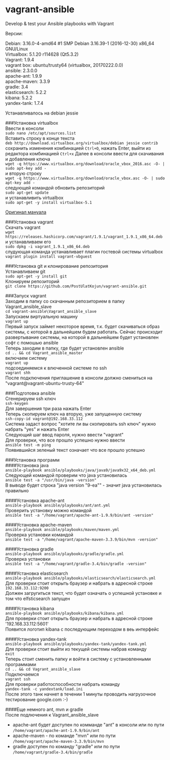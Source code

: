 # vagrant-ansible
Develop &amp; test your Ansible playbooks with Vagrant

Версии:  

Debian: 3.16.0-4-amd64 #1 SMP Debian 3.16.39-1 (2016-12-30) x86_64 GNU/Linux  
Virtualbox: 5.1.20 r114628 (Qt5.3.2)  
Vagrant: 1.9.4  
vagrant box: ubuntu/trusty64 (virtualbox, 20170222.0.0)  
ansible: 2.3.0.0  
apache-ant: 1.9.9  
apache-maven: 3.3.9  
gradle: 3.4  
elasticsearch: 5.2.2  
kibana: 5.2.2  
yandex-tank: 1.7.4

Устанавливалось на debian jessie  

###Установка virtualbox  
Ввести в консоли  
`sudo nano /etc/apt/sources.list`  
Вставить строку в конце текста  
`deb http://download.virtualbox.org/virtualbox/debian jessie contrib`  
сохранить изменения комбинацией `Ctrl+O`, нажать Enter, выйти из редактора комбинацией `Ctrl+x` 
Далее в консоли ввести для скачивания и добавления ключа  
`wget -q https://www.virtualbox.org/download/oracle_vbox_2016.asc -O- | sudo apt-key add -`  
и вторую строку  
`wget -q https://www.virtualbox.org/download/oracle_vbox.asc -O- | sudo apt-key add -`  
следующей командой обновить репозиторий   
`sudo apt-get update`  
и устанавливить virtualbox  
`sudo apt-get -y install virtualbox-5.1`  

[Оригинал мануала](https://www.virtualbox.org/wiki/Linux_Downloads)  

###Установка vagrant  
Скачать vagrant  
`wget https://releases.hashicorp.com/vagrant/1.9.1/vagrant_1.9.1_x86_64.deb`  
и устанавливаем его  
`sudo dpkg -i vagrant_1.9.1_x86_64.deb`  
слудующая команда устанавливает плагин гостевой системы virtualbox  
`vagrant plugin install vagrant-vbguest`  

###Установка git и клонирование репозитория  
Устанавливаем git  
`sudo apt-get -y install git`  
Клонируем репозиторий  
`git clone https://github.com/PostUlatKojun/vagrant-ansible.git`  

###Запуск vagrant  
Заходим в папку со скачанным репозиторием в папку Vagrant_ansible_slave  
`cd vagrant-ansible\Vagrant_ansible_slave`  
Запускаем виртуальную машину  
`vagrant up`  
Первый запуск займет некоторое время, т.к. будет скачиваться образ системы, с которой в дальнейшем будем работать. Сейчас происходит развертывание системы, на которой в дальнейшем будет установлен софт с помошью ansible  
Теперь заходим в папку, где будет установлен ansible  
`cd .. && cd Vagrant_ansible_master`  
включаем систему  
`vagrant up`  
подсоединяемся к влюченной системе по ssh  
`vagrant shh`  
После подключения приглашение в консоли должно смениться на "vagrant@vagrant-ubuntu-trusty-64"  

###Подготовка ansible  
Сгенерируем ssh ключ  
`ssh-keygen`  
Для завершения три раза нажать Enter  
Теперь скопируем ключ на вторую, уже запущенную систему  
`ssh-copy-id vagrant@192.168.33.112`  
Система задаст вопрос "хотите ли вы скопировать ssh ключ" нужно набрать "yes" и нажать Enter  
Следующий шаг ввод пароля, нужно ввести "vagrant"  
Для проверки, что все прошло успешно нужно ввести  
`ansible test -m ping`  
Появившийся зеленый текст означает что все прошло успешно  

###Установка программ  
####Установка java  
`ansible-playbook ansible/playbooks/java/java9/java9x32_x64_deb.yml`  
Следующей командой проверим что java установилась  
`ansible test -a "/usr/bin/java -version"`  
В выводе будет строка "java version "9-ea"" - значит java установилась правильно  

####Установка apache-ant  
`ansible-playbook ansible/playbooks/ant/ant.yml`  
Проверить установку можно командой  
`ansible test -a "/home/vagrant/apache-ant-1.9.9/bin/ant -version"`  

####Установка apache-maven  
`ansible-playbook ansible/playbooks/maven/maven.yml`  
Проверка установки командой  
`ansible test -a "/home/vagrant/apache-maven-3.3.9/bin/mvn -version"`  

####Установка gradle  
`ansible-playbook ansible/playbooks/gradle/gradle.yml`  
Проверка установки  
`ansible test -a "/home/vagrant/gradle-3.4/bin/gradle -version"`  

####Установка elasticsearch  
`ansible-playbook ansible/playbooks/elasticsearch/elasticsearch.yml`  
Для проверки стоит открыть браузер и набрать в адресной строке  
`192.168.33.112:9200`  
Должен загругиться текст, что будет означать о успешной установке и том что elfsticsearch запущен  

####Установка kibana  
`ansible-playbook ansible/playbooks/kibana/kibana.yml`  
Для проверки стоит открыть браузер и набрать в адресной строке  
'192.168.33.112:5601'  
Появится логотип kibana с последующим переходом в веь интерфейс  

####Установка yandex-tank  
`ansible-playbook ansible/playbooks/yandex-tank/yandex-tank.yml`  
Для проверки стоит выйти из текущей системы набрав команду  
`exit`  
Теперь стоит сменить папку и войти в систему с установленными программами  
`cd .. && cd Vagrant_ansible_slave`  
Подключаемся  
`vagrant ssh`  
Для проверки работоспособности набрать команду  
`yandex-tank -c yandextank/load.ini`  
После этого танк начнет в течении 1 минуты проводить нагрузочное тестирование google.com :-)  

####Еще немного ant, mvn и gradle  
После подлючения к Vagrant_ansible_slave  
* apache-ant будет доступен по комманде "ant" в консоли или по пути  
`/home/vagrant/apache-ant-1.9.9/bin/ant`  
* apache-maven - по команде "mvn" или по пути  
`/home/vagrant/apache-maven-3.3.9/bin/mvn`  
* gradle доступен по команду "gradle" или по пути  
`/home/vagrant/gradle-3.4/bin/gradle`  
